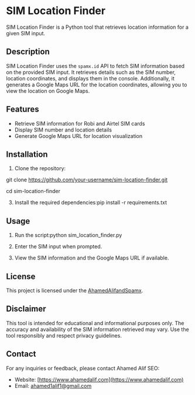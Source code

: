 # SIM Location Finder

SIM Location Finder is a Python tool that retrieves location information for a given SIM input.

## Description

SIM Location Finder uses the `spamx.id` API to fetch SIM information based on the provided SIM input. It retrieves details such as the SIM number, location coordinates, and displays them in the console. Additionally, it generates a Google Maps URL for the location coordinates, allowing you to view the location on Google Maps.

## Features

- Retrieve SIM information for Robi and Airtel SIM cards
- Display SIM number and location details
- Generate Google Maps URL for location visualization

## Installation

1. Clone the repository:

git clone https://github.com/your-username/sim-location-finder.git

cd sim-location-finder

3. Install the required dependencies:pip install -r requirements.txt



## Usage

1. Run the script:python sim_location_finder.py

2. Enter the SIM input when prompted.

3. View the SIM information and the Google Maps URL if available.

## License

This project is licensed under the [AhamedAlifandSpamx](LICENSE).

## Disclaimer

This tool is intended for educational and informational purposes only. The accuracy and availability of the SIM information retrieved may vary. Use the tool responsibly and respect privacy guidelines.

## Contact

For any inquiries or feedback, please contact Ahamed Alif SEO:

- Website: [https://www.ahamedalif.com](https://www.ahamedalif.com)
- Email: [ahamed1alif1@gmail.com](mailto:ahamedalif1@gmail.com)



